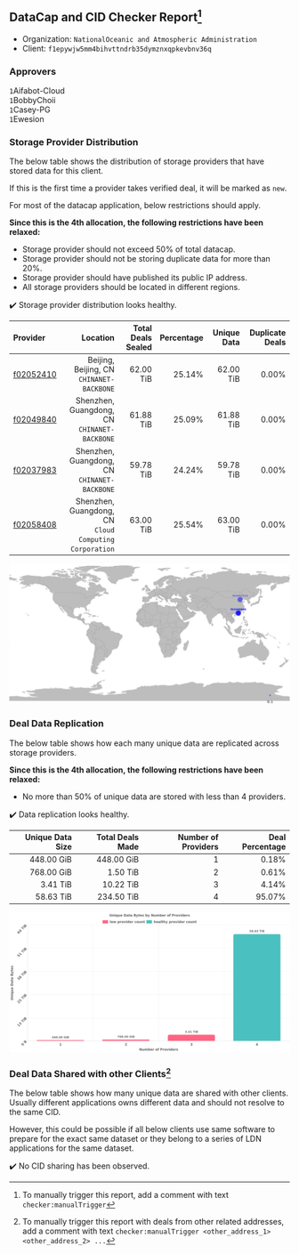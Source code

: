 ## DataCap and CID Checker Report[^1]
 - Organization: `NationalOceanic and Atmospheric Administration`
 - Client: `f1epywjw5mm4bihvttndrb35dymznxqpkevbnv36q`
### Approvers
`1`Aifabot-Cloud<br/>`1`BobbyChoii<br/>`1`Casey-PG<br/>`1`Ewesion

### Storage Provider Distribution
The below table shows the distribution of storage providers that have stored data for this client.

If this is the first time a provider takes verified deal, it will be marked as `new`.

For most of the datacap application, below restrictions should apply.

**Since this is the 4th allocation, the following restrictions have been relaxed:**
 - Storage provider should not exceed 50% of total datacap.
 - Storage provider should not be storing duplicate data for more than 20%.
 - Storage provider should have published its public IP address.
 - All storage providers should be located in different regions.

✔️ Storage provider distribution looks healthy.

| Provider                                              |                                                  Location | Total Deals Sealed | Percentage | Unique Data | Duplicate Deals |
| :---------------------------------------------------- | --------------------------------------------------------: | -----------------: | ---------: | ----------: | --------------: |
| [f02052410](https://filfox.info/en/address/f02052410) |              Beijing, Beijing, CN<br/>`CHINANET-BACKBONE` |          62.00 TiB |     25.14% |   62.00 TiB |           0.00% |
| [f02049840](https://filfox.info/en/address/f02049840) |           Shenzhen, Guangdong, CN<br/>`CHINANET-BACKBONE` |          61.88 TiB |     25.09% |   61.88 TiB |           0.00% |
| [f02037983](https://filfox.info/en/address/f02037983) |           Shenzhen, Guangdong, CN<br/>`CHINANET-BACKBONE` |          59.78 TiB |     24.24% |   59.78 TiB |           0.00% |
| [f02058408](https://filfox.info/en/address/f02058408) | Shenzhen, Guangdong, CN<br/>`Cloud Computing Corporation` |          63.00 TiB |     25.54% |   63.00 TiB |           0.00% |

<img src="https://raw.githubusercontent.com/data-preservation-programs/filplus-checker-assets/main/filecoin-project/filecoin-plus-large-datasets/issues/1608/1679852574369.png"/>

### Deal Data Replication
The below table shows how each many unique data are replicated across storage providers.


**Since this is the 4th allocation, the following restrictions have been relaxed:**
- No more than 50% of unique data are stored with less than 4 providers.

✔️ Data replication looks healthy.

| Unique Data Size | Total Deals Made | Number of Providers | Deal Percentage |
| ---------------: | ---------------: | ------------------: | --------------: |
|       448.00 GiB |       448.00 GiB |                   1 |           0.18% |
|       768.00 GiB |         1.50 TiB |                   2 |           0.61% |
|         3.41 TiB |        10.22 TiB |                   3 |           4.14% |
|        58.63 TiB |       234.50 TiB |                   4 |          95.07% |

<img src="https://raw.githubusercontent.com/data-preservation-programs/filplus-checker-assets/main/filecoin-project/filecoin-plus-large-datasets/issues/1608/1679852577693.png"/>

### Deal Data Shared with other Clients[^3]
The below table shows how many unique data are shared with other clients.
Usually different applications owns different data and should not resolve to the same CID.

However, this could be possible if all below clients use same software to prepare for the exact same dataset or they belong to a series of LDN applications for the same dataset.

✔️ No CID sharing has been observed.

[^1]: To manually trigger this report, add a comment with text `checker:manualTrigger`

[^2]: Deals from those addresses are combined into this report as they are specified with `checker:manualTrigger`

[^3]: To manually trigger this report with deals from other related addresses, add a comment with text `checker:manualTrigger <other_address_1> <other_address_2> ...`
